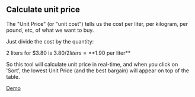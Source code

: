 ## Calculate unit price

The "Unit Price" (or "unit cost") tells us the cost per liter, per kilogram, per pound, etc, of what we want to buy.

Just divide the cost by the quantity:

2 liters for $3.80 is $3.80/2 liters = **$1.90 per liter**

So this tool will calculate unit price in real-time, and when you click on 'Sort', the lowest Unit Price (and the best bargain) will appear on top of the table.

[Demo](https://vivi-wu.github.io/compare-prices/)
